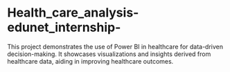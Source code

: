 # Health_care_analysis-edunet_internship-
 This project demonstrates the use of Power BI in healthcare for data-driven decision-making. It showcases visualizations and insights derived from healthcare data, aiding in improving healthcare outcomes.
